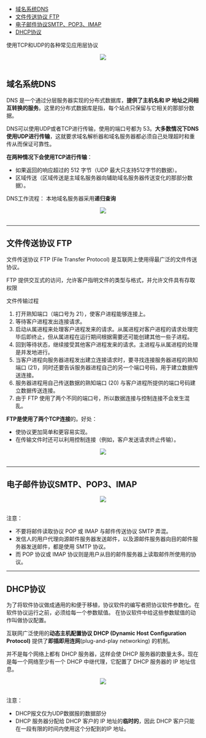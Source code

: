 <!-- TOC -->

- [域名系统DNS](#域名系统dns)
- [文件传送协议 FTP](#文件传送协议-ftp)
- [电子邮件协议SMTP、POP3、IMAP](#电子邮件协议smtppop3imap)
- [DHCP协议](#dhcp协议)

<!-- /TOC -->

使用TCP和UDP的各种常见应用层协议
<div align="center"> <img src="http://q6rfyn8ub.bkt.clouddn.com/%E5%BA%94%E7%94%A8%E5%B1%82%E5%8D%8F%E8%AE%AE.png"></div><br>

## 域名系统DNS  
DNS 是一个通过分层服务器实现的分布式数据库，**提供了主机名和 IP 地址之间相互转换的服务**。这里的分布式数据库是指，每个站点只保留与它相关的那部分数据。

DNS可以使用UDP或者TCP进行传输，使用的端口号都为 53。**大多数情况下DNS使用UDP进行传输**，这就要求域名解析器和域名服务器都必须自己处理超时和重传从而保证可靠性。

**在两种情况下会使用TCP进行传输**：
- 如果返回的响应超过的 512 字节（UDP 最大只支持512字节的数据）。
- 区域传送（区域传送是主域名服务器向辅助域名服务器传送变化的那部分数据）。

DNS工作流程：
本地域名服务器采用**递归查询**
<div align="center"> <img src="http://q6rfyn8ub.bkt.clouddn.com/DNS%E5%B7%A5%E4%BD%9C%E6%B5%81%E7%A8%8B.png"></div><br>

---
## 文件传送协议 FTP 
文件传送协议 FTP (File Transfer Protocol) 是互联网上使用得最广泛的文件传送协议。

FTP 提供交互式的访问，允许客户指明文件的类型与格式，并允许文件具有存取权限

文件传输过程
1. 打开熟知端口（端口号为 21），使客户进程能够连接上。
2. 等待客户进程发出连接请求。
3. 启动从属进程来处理客户进程发来的请求。从属进程对客户进程的请求处理完毕后即终止，但从属进程在运行期间根据需要还可能创建其他一些子进程。
4. 回到等待状态，继续接受其他客户进程发来的请求。主进程与从属进程的处理是并发地进行。
5. 当客户进程向服务器进程发出建立连接请求时，要寻找连接服务器进程的熟知端口 (21)，同时还要告诉服务器进程自己的另一个端口号码，用于建立数据传送连接。
6. 服务器进程用自己传送数据的熟知端口 (20) 与客户进程所提供的端口号码建立数据传送连接。
7. 由于 FTP 使用了两个不同的端口号，所以数据连接与控制连接不会发生混乱。

**FTP是使用了两个TCP连接**的。好处：
- 使协议更加简单和更容易实现。
- 在传输文件时还可以利用控制连接（例如，客户发送请求终止传输）。

<div align="center"> <img src="http://q6rfyn8ub.bkt.clouddn.com/FTP.png"></div><br>

---
## 电子邮件协议SMTP、POP3、IMAP
<div align="center"> <img src="http://q6rfyn8ub.bkt.clouddn.com/%E7%94%B5%E5%AD%90%E9%82%AE%E4%BB%B6%E5%8D%8F%E8%AE%AE.png"></div><br>

注意：
- 不要将邮件读取协议 POP 或 IMAP 与邮件传送协议 SMTP 弄混。
- 发信人的用户代理向源邮件服务器发送邮件，以及源邮件服务器向目的邮件服务器发送邮件，都是使用 SMTP 协议。
- 而 POP 协议或 IMAP 协议则是用户从目的邮件服务器上读取邮件所使用的协议。

---

## DHCP协议

为了将软件协议做成通用的和便于移植，协议软件的编写者把协议软件参数化。在软件协议运行之前，必须给每一个参数赋值。
在协议软件中给这些参数赋值的动作叫做协议配置。

互联网广泛使用的**动态主机配置协议 DHCP (Dynamic Host Configuration Protocol)** 提供了**即插即用连网**(plug-and-play networking) 的机制。

并不是每个网络上都有 DHCP 服务器，这样会使 DHCP 服务器的数量太多。现在是每一个网络至少有一个 DHCP 中继代理，它配置了 DHCP 服务器的 IP 地址信息。

<div align="center"> <img src="http://q6rfyn8ub.bkt.clouddn.com/DHCP%E5%8D%8F%E8%AE%AE.png"></div><br>


注意：
- DHCP报文仅为UDP数据报的数据部分
- DHCP 服务器分配给 DHCP 客户的 IP 地址的**临时的**，因此 DHCP 客户只能在一段有限的时间内使用这个分配到的IP 地址。